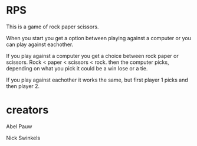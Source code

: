 # RPS
This is a game of rock paper scissors.

When you start you get a option between playing against a computer or you can play against eachother.

If you play against a computer you get a choice between rock paper or scissors.
Rock < paper < scissors < rock. then the computer picks, depending on what you pick it could be a win lose or a tie.

If you play against eachother it works the same, but first player 1 picks and then player 2.

# creators
Abel Pauw

Nick Swinkels
